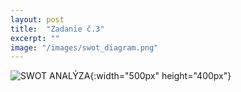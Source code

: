 ```yaml
---
layout: post
title:  "Zadanie č.3"
excerpt: ""
image: "/images/swot_diagram.png"
---
```


![SWOT ANALÝZA](C:\Users\Alex\Desktop\MIS\mis\images\swot_diagram.png){:width="500px" height="400px"}